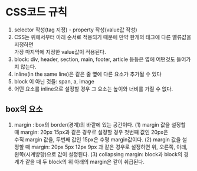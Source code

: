 # CSS코드 규칙

1. selector 작성(tag 지정) - property 작성(value값 작성)
2. CSS는 위에서부터 아래 순서로 적용되기 때문에 만약 한개의 태그에 다른 밸류값을 지정하면  
가장 마지막에 지정한 value값이 적용된다.
3. block: div, header, section, main, footer, article 등등은 옆에 어떤것도 들어가지 않는다.
4. inline(in the same line)은 같은 줄 옆에 다른 요소가 추가될 수 있다
5. block 이 아닌 것들: span, a, image
6. 어떤 요소를 inline으로 설정할 경우 그 요소는 높이와 너비를 가질 수 없다.


## box의 요소
1. margin : box의 border(경계)의 바깥에 있는 공간이다.
(1) margin 값을 설정할 때 margin: 20px 15px과 같은 경우로 설정할 경우 첫번째 값인 20px은  
수직 margin 값을, 두번째 값인 15px은 수평 margin값이다.
(2) margin 값을 설정할 때 margin: 20px 5px 12px 9px 과 같은 경우로 설정하면 위, 오른쪽, 아래,  
왼쪽(시계방향)으로 값이 설정된다.
(3) collapsing margin: block과 block의 경계가 같을 때 두 block의 위 아래의 margin은 같이 취급된다.
